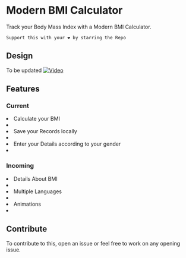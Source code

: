 # Modern BMI Calculator

Track your Body Mass Index with a Modern BMI Calculator.

`Support this with your ❤️ by starring the Repo`
## Design
To be updated
[![Video]()](https://user-images.githubusercontent.com/8452419/127241077-7ccca03b-9718-40a3-aacd-1629f3e40a10.mp4)


## Features


### Current

<li>Calculate your BMI<li/>
<li>Save your Records locally<li/>
<li>Enter your Details according to your gender<li/>

  
### Incoming
    
<li>Details About BMI<li/>
<li>Multiple Languages<li/>
<li>Animations<li/>


## Contribute
To contribute to this, open an issue or feel free to work on any opening issue.
 
